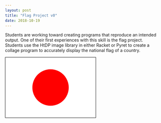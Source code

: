 ```yaml
---
layout: post
title: "Flag Project v0"
date: 2018-10-19
---
```


Students are working toward creating programs that reproduce an intended output. One of their first experiences with this skill is the flag project. Students use the HtDP image library in either Racket or Pyret to create a collage program to accurately display the national flag of a country.

![Flag of Japan](/images/JapanFlag.png)

